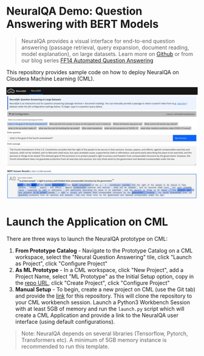 # NeuralQA Demo: Question Answering with BERT Models

> NeuralQA provides a visual interface for end-to-end question answering (passage retrieval, query expansion, document reading, model explanation), on large datasets.
> Learn more on [Github](https://github.com/victordibia/neuralqa) or from our blog series [FF14 Automated Question Answering](https://qa.fastforwardlabs.com/)

This repository provides sample code on how to deploy NeuralQA on Cloudera Machine Learning (CML).

![Neural QA Screenshot](docs/images/manual.jpg)

# Launch the Application on CML

There are three ways to launch the NeuralQA prototype on CML:

1. **From Prototype Catalog** - Navigate to the Prototype Catalog on a CML workspace, select the "Neural Question Answering" tile, click "Launch as Project", click "Configure Project"
2. **As ML Prototype** - In a CML workspace, click "New Project", add a Project Name, select "ML Prototype" as the Initial Setup option, copy in the [repo URL](https://github.com/cloudera/CML_AMP_Neural_Question_Answering), click "Create Project", click "Configure Project"
3. **Manual Setup** - To begin, create a new project on CML (use the Git tab) and provide the [link](https://github.com/cloudera/CML_AMP_Neural_Question_Answering) for this repository. This will clone the repository to your CML workbench session. Launch a Python3 Workbench Session with at least 5GB of memory and run the `launch.py` script which will create a CML Application and provide a link to the NeuralQA user interface (using default configurations).

> Note: NeuralQA depends on several libraries (Tensorflow, Pytorch, Transformers etc). A minimum of 5GB memory instance is recommended to run this template.


